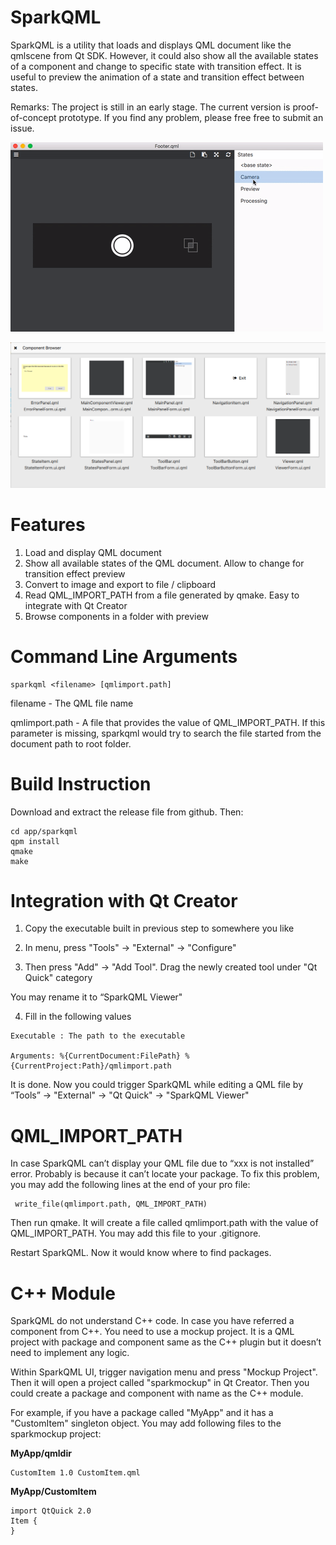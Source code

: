 # SparkQML

SparkQML is a utility that loads and displays QML document like the qmlscene from Qt SDK. 
However, it could also show all the available states of a component and change to specific state with transition effect.
It is useful to preview the animation of a state and transition effect between states.

Remarks:  The project is still in an early stage. 
The current version is proof-of-concept prototype. 
If you find any problem, please free free to submit an issue.

![Component Viewer](https://raw.githubusercontent.com/benlau/junkcode/master/docs/SparkQML.gif)

![Component Browser](https://raw.githubusercontent.com/benlau/junkcode/master/docs/SparkQML-0.2.png)


Features
========

 1. Load and display QML document
 2. Show all available states of the QML document. Allow to change for transition effect preview
 3. Convert to image and export to file / clipboard
 4. Read QML_IMPORT_PATH from a file generated by qmake. Easy to integrate with Qt Creator
 5. Browse components in a folder with preview
 
Command Line Arguments
======================

    sparkqml <filename> [qmlimport.path]

filename - The QML file name

qmlimport.path  - A file that provides the value of QML_IMPORT_PATH. If this parameter is missing, sparkqml would try to search the file started from the document path to root folder.

Build Instruction
=================

Download and extract the release file from github. Then:

```
cd app/sparkqml
qpm install
qmake
make
```


Integration with Qt Creator
============================

1) Copy the executable built in previous step to somewhere you like

2) In menu, press "Tools" -> "External" -> "Configure"

3) Then press "Add" -> "Add Tool". Drag the newly created tool under "Qt Quick" category

You may rename it to “SparkQML Viewer"

4) Fill in the following values

```
Executable : The path to the executable

Arguments: %{CurrentDocument:FilePath} %{CurrentProject:Path}/qmlimport.path
```

It is done. Now you could trigger SparkQML while editing a QML file by “Tools” -> "External" -> "Qt Quick" -> "SparkQML Viewer"

QML_IMPORT_PATH
==================

In case SparkQML can’t display your QML file due to “xxx is not installed” error. 
Probably is because it can’t locate your package. 
To fix this problem, you may add the following lines at the end of your pro file:

     write_file(qmlimport.path, QML_IMPORT_PATH)

Then run qmake.
It will create a file called qmlimport.path with the value of QML_IMPORT_PATH.
You may add this file to your .gitignore.

Restart SparkQML. Now it would know where to find packages.

C++ Module
==========

SparkQML do not understand C++ code. 
In case you have referred a component from C++. 
You need to use a mockup project. 
It is a QML project with package and component same as the C++ plugin but it doesn’t need to implement any logic.

Within SparkQML UI, trigger navigation menu and press "Mockup Project". Then it will open a project called "sparkmockup" in Qt Creator. Then you could create a package and component with name as the C++ module. 

For example, if you have a package called "MyApp" and it has a "CustomItem" singleton object. You may add following files to the sparkmockup project:

**MyApp/qmldir**
```
CustomItem 1.0 CustomItem.qml
```

**MyApp/CustomItem**
```
import QtQuick 2.0
Item {
}
```




